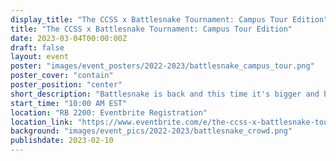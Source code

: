 ```yaml
---
display_title: "The CCSS x Battlesnake Tournament: Campus Tour Edition"
title: "The CCSS x Battlesnake Tournament: Campus Tour Edition"
date: 2023-03-04T00:00:00Z
draft: false
layout: event
poster: "images/event_posters/2022-2023/battlesnake_campus_tour.png"
poster_cover: "contain"
poster_position: "center"
short_description: "Battlesnake is back and this time it's bigger and better than ever! Come one come all to learn and code your very own snake and see how your Battlesnake competes against the rest!"
start_time: "10:00 AM EST"
location: "RB 2200: Eventbrite Registration"
location_link: "https://www.eventbrite.com/e/the-ccss-x-battlesnake-tournament-campus-tour-edition-tickets-549838932047"
background: "images/event_pics/2022-2023/battlesnake_crowd.png"
publishdate: 2023-02-10
---
```


